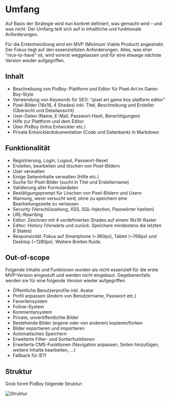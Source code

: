 # Umfang

Auf Basis der Strategie wird nun konkret definiert, was gemacht wird – und was nicht. Der Umfang teilt sich auf in inhaltliche und funktionale Anforderungen. 

Für die Erstentwicklung wird ein MVP (Minimum Viable Product) angestrebt. Der Fokus liegt auf den essenziellsten Anforderungen. Alles, was eher "nice-to-have" ist, wird vorerst weggelassen und für eine etwaige nächste Version wieder aufgegriffen.

## Inhalt

- Beschreibung von PixBoy: Plattform und Editor für Pixel-Art im Game-Boy-Style
- Verwendung von Keywords für SEO: "pixel art game boy platform editor"
- Pixel-Bilder (16x16, 4 Shades) inkl. Titel, Beschreibung und Ersteller (Übersicht und Detailansicht)
- User-Daten (Name, E-Mail, Passwort-Hash, Berechtigungen)
- Hilfe zur Plattform und dem Editor
- Über PixBoy (Infos Entwickler etc.)
- Private Entwicklerdokumentation (Code und Datenbank) in Markdown

## Funktionalität

- Registrierung, Login, Logout, Passwort-Reset
- Erstellen, bearbeiten und löschen von Pixel-Bildern
- User verwalten
- Einige Seiteninhalte verwalten (Hilfe etc.)
- Suche für Pixel-Bilder (sucht in Titel und Erstellername)
- Validierung aller Formulardaten
- Bestätigungsprompt für Löschen von Pixel-Bildern und Usern
- Warnung, wenn versucht wird, ohne zu speichern eine Bearbeitungsseite zu verlassen
- Security (Verschlüsselung, XSS, SQL-Injection, Passwörter hashen)
- URL-Rewriting
- Editor: Zeichnen mit 4 vordefinierten Shades auf einem 16x16-Raster
- Editor: History (Vorwärts und zurück. Speichere mindestens die letzten 8 States)
- Responsivität: Fokus auf Smartphone (~360px), Tablet (~768px) und Desktop (~1280px). Weitere Breiten fluide.

## Out-of-scope

Folgende Inhalte und Funktionen wurden als nicht essenziell für die erste MVP-Version eingestuft und werden nicht eingebaut. Gegebenenfalls werden sie für eine folgende Version wieder aufgegriffen.

- Öffentliche Benutzerprofile inkl. Avatar
- Profil anpassen (ändern von Benutzername, Passwort etc.)
- Favoritensystem
- Follow-System
- Kommentarsystem
- Private, unveröffentlichte Bilder
- Bestehende Bilder (eigene oder von anderen) kopieren/forken
- Bilder exportieren und importieren
- Automatisches Speichern
- Erweiterte Filter- und Sortierfunktionen
- Erweiterte CMS-Funktionen (Navigation anpassen, Seiten hinzufügen, weitere Inhalte bearbeiten, ...)
- Fallback für IE11

## Struktur

Grob formt PixBoy folgende Struktur:

![Struktur](/structure.jpg)
